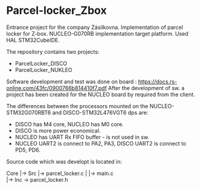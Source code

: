 # Parcel-locker_Zbox
Entrance project for the company Zásilkovna. Implementation of parcel locker for Z-box. NUCLEO-G070RB implementation target platform. Used HAL STM32CubeIDE.

The repository contains two projects:
  - ParcelLocker_DISCO
  - ParcelLocker_NUKLEO
  
Software development and test was done on board : https://docs.rs-online.com/43fc/0900766b814410f7.pdf
After the development of sw. a project has been created for the NUCLEO board by required from the client.

The differences between the processors mounted on the NUCLEO-STM32G070RBT6 and DISCO-STM32L476VGT6 dps are:
  - DISCO has M4 core, NUCLEO has M0 core.
  - DISCO is more power economical.
  - NUCLEO has UART Rx FIFO buffer - is not used in sw.
  - NUCLEO UART2 is connect to PA2, PA3, DISCO UART2 is connect to PD5, PD6. 

Source code which was developt is located in: 

Core |-> Src |-> parcel_locker.c
     |       |-> main.c  
     |-> Inc -> parcel_locker.h
